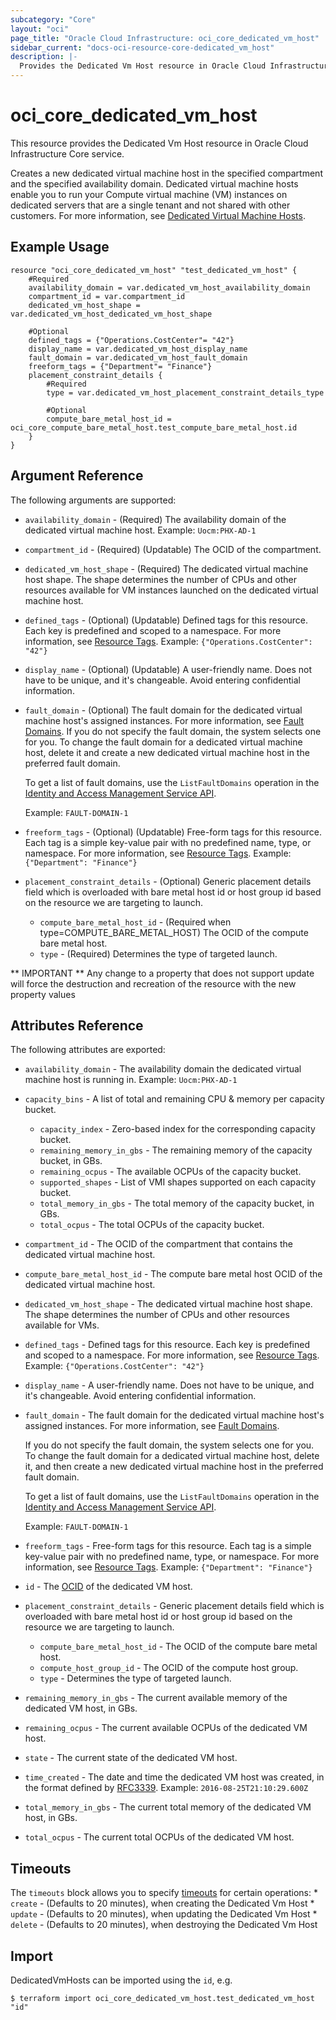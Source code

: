 ```yaml
---
subcategory: "Core"
layout: "oci"
page_title: "Oracle Cloud Infrastructure: oci_core_dedicated_vm_host"
sidebar_current: "docs-oci-resource-core-dedicated_vm_host"
description: |-
  Provides the Dedicated Vm Host resource in Oracle Cloud Infrastructure Core service
---
```


# oci_core_dedicated_vm_host
This resource provides the Dedicated Vm Host resource in Oracle Cloud Infrastructure Core service.

Creates a new dedicated virtual machine host in the specified compartment and the specified availability domain.
Dedicated virtual machine hosts enable you to run your Compute virtual machine (VM) instances on dedicated servers
that are a single tenant and not shared with other customers.
For more information, see [Dedicated Virtual Machine Hosts](https://docs.cloud.oracle.com/iaas/Content/Compute/Concepts/dedicatedvmhosts.htm).


## Example Usage

```hcl
resource "oci_core_dedicated_vm_host" "test_dedicated_vm_host" {
	#Required
	availability_domain = var.dedicated_vm_host_availability_domain
	compartment_id = var.compartment_id
	dedicated_vm_host_shape = var.dedicated_vm_host_dedicated_vm_host_shape

	#Optional
	defined_tags = {"Operations.CostCenter"= "42"}
	display_name = var.dedicated_vm_host_display_name
	fault_domain = var.dedicated_vm_host_fault_domain
	freeform_tags = {"Department"= "Finance"}
	placement_constraint_details {
		#Required
		type = var.dedicated_vm_host_placement_constraint_details_type

		#Optional
		compute_bare_metal_host_id = oci_core_compute_bare_metal_host.test_compute_bare_metal_host.id
	}
}
```

## Argument Reference

The following arguments are supported:

* `availability_domain` - (Required) The availability domain of the dedicated virtual machine host.  Example: `Uocm:PHX-AD-1` 
* `compartment_id` - (Required) (Updatable) The OCID of the compartment.
* `dedicated_vm_host_shape` - (Required) The dedicated virtual machine host shape. The shape determines the number of CPUs and other resources available for VM instances launched on the dedicated virtual machine host. 
* `defined_tags` - (Optional) (Updatable) Defined tags for this resource. Each key is predefined and scoped to a namespace. For more information, see [Resource Tags](https://docs.cloud.oracle.com/iaas/Content/General/Concepts/resourcetags.htm).  Example: `{"Operations.CostCenter": "42"}` 
* `display_name` - (Optional) (Updatable) A user-friendly name. Does not have to be unique, and it's changeable. Avoid entering confidential information. 
* `fault_domain` - (Optional) The fault domain for the dedicated virtual machine host's assigned instances. For more information, see [Fault Domains](https://docs.cloud.oracle.com/iaas/Content/General/Concepts/regions.htm#fault). If you do not specify the fault domain, the system selects one for you. To change the fault domain for a dedicated virtual machine host, delete it and create a new dedicated virtual machine host in the preferred fault domain.

	To get a list of fault domains, use the `ListFaultDomains` operation in the [Identity and Access Management Service API](https://docs.cloud.oracle.com/iaas/api/#/en/identity/20160918/).

	Example: `FAULT-DOMAIN-1` 
* `freeform_tags` - (Optional) (Updatable) Free-form tags for this resource. Each tag is a simple key-value pair with no predefined name, type, or namespace. For more information, see [Resource Tags](https://docs.cloud.oracle.com/iaas/Content/General/Concepts/resourcetags.htm).  Example: `{"Department": "Finance"}` 
* `placement_constraint_details` - (Optional) Generic placement details field which is overloaded with bare metal host id or host group id based on the resource we are targeting to launch. 
	* `compute_bare_metal_host_id` - (Required when type=COMPUTE_BARE_METAL_HOST) The OCID of the compute bare metal host.
	* `type` - (Required) Determines the type of targeted launch.


** IMPORTANT **
Any change to a property that does not support update will force the destruction and recreation of the resource with the new property values

## Attributes Reference

The following attributes are exported:

* `availability_domain` - The availability domain the dedicated virtual machine host is running in.  Example: `Uocm:PHX-AD-1` 
* `capacity_bins` - A list of total and remaining CPU & memory per capacity bucket. 
	* `capacity_index` - Zero-based index for the corresponding capacity bucket. 
	* `remaining_memory_in_gbs` - The remaining memory of the capacity bucket, in GBs. 
	* `remaining_ocpus` - The available OCPUs of the capacity bucket. 
	* `supported_shapes` - List of VMI shapes supported on each capacity bucket. 
	* `total_memory_in_gbs` - The total memory of the capacity bucket, in GBs. 
	* `total_ocpus` - The total OCPUs of the capacity bucket. 
* `compartment_id` - The OCID of the compartment that contains the dedicated virtual machine host.
* `compute_bare_metal_host_id` - The compute bare metal host OCID of the dedicated virtual machine host. 
* `dedicated_vm_host_shape` - The dedicated virtual machine host shape. The shape determines the number of CPUs and other resources available for VMs. 
* `defined_tags` - Defined tags for this resource. Each key is predefined and scoped to a namespace. For more information, see [Resource Tags](https://docs.cloud.oracle.com/iaas/Content/General/Concepts/resourcetags.htm).  Example: `{"Operations.CostCenter": "42"}` 
* `display_name` - A user-friendly name. Does not have to be unique, and it's changeable. Avoid entering confidential information. 
* `fault_domain` - The fault domain for the dedicated virtual machine host's assigned instances. For more information, see [Fault Domains](https://docs.cloud.oracle.com/iaas/Content/General/Concepts/regions.htm#fault).

	If you do not specify the fault domain, the system selects one for you. To change the fault domain for a dedicated virtual machine host, delete it, and then create a new dedicated virtual machine host in the preferred fault domain.

	To get a list of fault domains, use the `ListFaultDomains` operation in the [Identity and Access Management Service API](https://docs.cloud.oracle.com/iaas/api/#/en/identity/20160918/).

	Example: `FAULT-DOMAIN-1` 
* `freeform_tags` - Free-form tags for this resource. Each tag is a simple key-value pair with no predefined name, type, or namespace. For more information, see [Resource Tags](https://docs.cloud.oracle.com/iaas/Content/General/Concepts/resourcetags.htm).  Example: `{"Department": "Finance"}` 
* `id` - The [OCID](https://docs.cloud.oracle.com/iaas/Content/General/Concepts/identifiers.htm) of the dedicated VM host. 
* `placement_constraint_details` - Generic placement details field which is overloaded with bare metal host id or host group id based on the resource we are targeting to launch. 
	* `compute_bare_metal_host_id` - The OCID of the compute bare metal host.
	* `compute_host_group_id` - The OCID of the compute host group.
	* `type` - Determines the type of targeted launch.
* `remaining_memory_in_gbs` - The current available memory of the dedicated VM host, in GBs. 
* `remaining_ocpus` - The current available OCPUs of the dedicated VM host. 
* `state` - The current state of the dedicated VM host. 
* `time_created` - The date and time the dedicated VM host was created, in the format defined by [RFC3339](https://tools.ietf.org/html/rfc3339).  Example: `2016-08-25T21:10:29.600Z` 
* `total_memory_in_gbs` - The current total memory of the dedicated VM host, in GBs. 
* `total_ocpus` - The current total OCPUs of the dedicated VM host. 

## Timeouts

The `timeouts` block allows you to specify [timeouts](https://registry.terraform.io/providers/oracle/oci/latest/docs/guides/changing_timeouts) for certain operations:
	* `create` - (Defaults to 20 minutes), when creating the Dedicated Vm Host
	* `update` - (Defaults to 20 minutes), when updating the Dedicated Vm Host
	* `delete` - (Defaults to 20 minutes), when destroying the Dedicated Vm Host


## Import

DedicatedVmHosts can be imported using the `id`, e.g.

```
$ terraform import oci_core_dedicated_vm_host.test_dedicated_vm_host "id"
```

